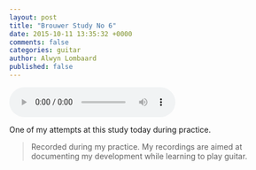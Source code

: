 ```yaml
---
layout: post
title: "Brouwer Study No 6"
date: 2015-10-11 13:35:32 +0000
comments: false
categories: guitar
author: Alwyn Lombaard
published: false
---
```

<audio controls>
  <source src="/music/Brouwer_Study_No_6_20151010_132529.mp3" type="audio/mpeg">
</audio>

One of my attempts at this study today during practice.

>Recorded during my practice. My recordings are aimed at documenting my development while learning to play guitar. 
